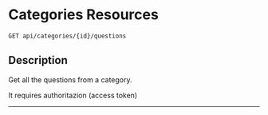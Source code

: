 # Categories Resources

    GET api/categories/{id}/questions

## Description
Get all the questions from a category.

It requires authoritazion (access token)

***
